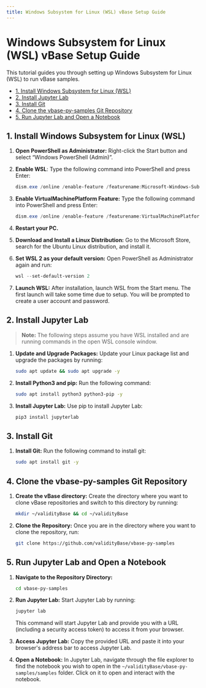 ```yaml
---
title: Windows Subsystem for Linux (WSL) vBase Setup Guide
---
```


<!-- omit in toc -->
# Windows Subsystem for Linux (WSL) vBase Setup Guide

This tutorial guides you through setting up Windows Subsystem for Linux (WSL)
to run vBase samples.

- [1. Install Windows Subsystem for Linux (WSL)](#install-windows-subsystem-for-linux-wsl)
- [2. Install Jupyter Lab](#install-jupyter-lab)
- [3. Install Git](#install-git)
- [4. Clone the vbase-py-samples Git Repository](#clone-the-vbase-py-samples-git-repository)
- [5. Run Jupyter Lab and Open a Notebook](#run-jupyter-lab-and-open-a-notebook)

## 1. Install Windows Subsystem for Linux (WSL)<a href="#install-windows-subsystem-for-linux-wsl" id="#install-windows-subsystem-for-linux-wsl"></a>

1. **Open PowerShell as Administrator:**
   Right-click the Start button and select “Windows PowerShell (Admin)”.

2. **Enable WSL**:
   Type the following command into PowerShell and press Enter:
    ```powershell
    dism.exe /online /enable-feature /featurename:Microsoft-Windows-Subsystem-Linux /all /norestart
    ```

3. **Enable VirtualMachinePlatform Feature:**
   Type the following command into PowerShell and press Enter:
    ```powershell
    dism.exe /online /enable-feature /featurename:VirtualMachinePlatform /all /norestart
    ```

4. **Restart your PC.**

5. **Download and Install a Linux Distribution:**
   Go to the Microsoft Store, search for the Ubuntu Linux distribution, and install it.

6. **Set WSL 2 as your default version:**
   Open PowerShell as Administrator again and run:
    ```powershell
    wsl --set-default-version 2
    ```

7. **Launch WSL:**
   After installation, launch WSL from the Start menu. The first launch will take some time due to setup. You will be prompted to create a user account and password.

## 2. Install Jupyter Lab<a href="#install-jupyter-lab" id="#install-jupyter-lab"></a>

> **Note:** The following steps assume you have WSL installed and are running commands in the open WSL console window.

1. **Update and Upgrade Packages:**
   Update your Linux package list and upgrade the packages by running:
    ```bash
    sudo apt update && sudo apt upgrade -y
    ```

2. **Install Python3 and pip:**
   Run the following command:
    ```bash
    sudo apt install python3 python3-pip -y
    ```

3. **Install Jupyter Lab:**
   Use pip to install Jupyter Lab:
    ```bash
    pip3 install jupyterlab
    ```

## 3. Install Git<a href="#install-git" id="#install-git"></a>

1. **Install Git:**
   Run the following command to install git:
    ```bash
    sudo apt install git -y
    ```

## 4. Clone the vbase-py-samples Git Repository<a href="#clone-the-vbase-py-samples-git-repository" id="#clone-the-vbase-py-samples-git-repository"></a>

1. **Create the vBase directory:**
   Create the directory where you want to clone vBase repositories and switch to this directory by  running:
    ```bash
    mkdir ~/validityBase && cd ~/validityBase
    ```

2. **Clone the Repository:**
   Once you are in the directory where you want to clone the repository, run:
    ```bash
    git clone https://github.com/validityBase/vbase-py-samples
    ```

## 5. Run Jupyter Lab and Open a Notebook<a href="#run-jupyter-lab-and-open-a-notebook" id="#run-jupyter-lab-and-open-a-notebook"></a>

1. **Navigate to the Repository Directory:**
    ```bash
    cd vbase-py-samples
    ```

1. **Run Jupyter Lab:**
   Start Jupyter Lab by running:
    ```bash
    jupyter lab
    ```
    This command will start Jupyter Lab and provide you with a URL (including a security access token) to access it from your browser.

2. **Access Jupyter Lab:**
   Copy the provided URL and paste it into your browser's address bar to access Jupyter Lab.

3. **Open a Notebook:**
   In Jupyter Lab, navigate through the file explorer to find the notebook you wish to open in the `~/validityBase/vbase-py-samples/samples` folder. Click on it to open and interact with the notebook.
